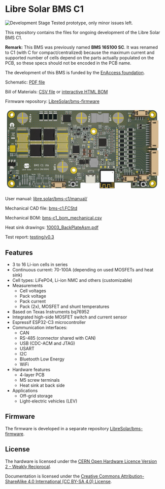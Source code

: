 # Libre Solar BMS C1

![Development Stage](https://img.shields.io/badge/development%20stage-eval-yellow.svg) Tested prototype, only minor issues left.

This repository contains the files for ongoing development of the Libre Solar BMS C1.

**Remark:** This BMS was previously named **BMS 16S100 SC**. It was renamed to C1 (with C for compact/centralized) because the maximum current and supported number of cells depend on the parts actually populated on the PCB, so these specs should not be encoded in the PCB name.

The development of this BMS is funded by the [EnAccess foundation](https://enaccess.org).

Schematic: [PDF file](build/bms-c1.pdf)

Bill of Materials: [CSV file](build/bms-c1_bom.csv) or [interactive HTML BOM](https://libre.solar/bms-c1/bms-c1_ibom.html)

Firmware repository: [LibreSolar/bms-firmware](https://github.com/LibreSolar/bms-firmware)

![BMS C1](build/bms-c1.jpg)

User manual: [libre.solar/bms-c1/manual/](https://libre.solar/bms-c1/manual/)

Mechanical CAD file: [bms-c1.FCStd](housing/bms-c1.FCStd)

Mechanical BOM: [bms-c1_bom_mechanical.csv](housing/bms-c1_bom_mechanical.csv)

Heat sink drawings: [10003_BackPlateAsm.pdf](housing/10003_BackPlateAsm.pdf)

Test report: [testing/v0.3](testing/v0.3/README.md)

## Features

- 3 to 16 Li-ion cells in series
- Continuous current: 70-100A (depending on used MOSFETs and heat sink)
- Cell types: LiFePO4, Li-ion NMC and others (customizable)
- Measurements
  - Cell voltages
  - Pack voltage
  - Pack current
  - Pack (2x), MOSFET and shunt temperatures
- Based on Texas Instruments bq76952
- Integrated high-side MOSFET switch and current sensor
- Espressif ESP32-C3 microcontroller
- Communication interfaces:
  - CAN
  - RS-485 (connector shared with CAN)
  - USB (CDC-ACM and JTAG)
  - USART
  - I2C
  - Bluetooth Low Energy
  - WiFi
- Hardware features
  - 4-layer PCB
  - M5 screw terminals
  - Heat sink at back side
- Applications
  - Off-grid storage
  - Light-electric vehicles (LEV)

## Firmware

The firmware is developed in a separate repository [LibreSolar/bms-firmware](https://github.com/LibreSolar/bms-firmware).

## License

The hardware is licensed under the [CERN Open Hardware Licence Version 2 - Weakly Reciprocal](LICENCE).

Documentation is licensed under the [Creative Commons Attribution-ShareAlike 4.0 International (CC BY-SA 4.0) License](https://creativecommons.org/licenses/by-sa/4.0/).
